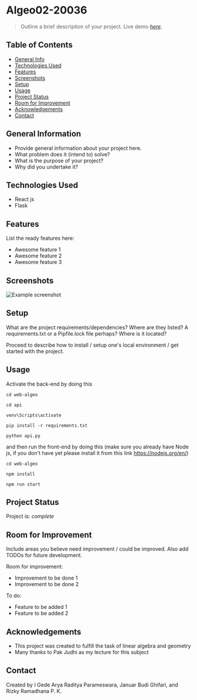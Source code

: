 # Algeo02-20036
> Outline a brief description of your project.
> Live demo [_here_](https://www.example.com). <!-- If you have the project hosted somewhere, include the link here. -->

## Table of Contents
* [General Info](#general-information)
* [Technologies Used](#technologies-used)
* [Features](#features)
* [Screenshots](#screenshots)
* [Setup](#setup)
* [Usage](#usage)
* [Project Status](#project-status)
* [Room for Improvement](#room-for-improvement)
* [Acknowledgements](#acknowledgements)
* [Contact](#contact)
<!-- * [License](#license) -->


## General Information
- Provide general information about your project here.
- What problem does it (intend to) solve?
- What is the purpose of your project?
- Why did you undertake it?
<!-- You don't have to answer all the questions - just the ones relevant to your project. -->


## Technologies Used
- React js
- Flask


## Features
List the ready features here:
- Awesome feature 1
- Awesome feature 2
- Awesome feature 3


## Screenshots
![Example screenshot](./img/screenshot.png)
<!-- If you have screenshots you'd like to share, include them here. -->


## Setup
What are the project requirements/dependencies? Where are they listed? A requirements.txt or a Pipfile.lock file perhaps? Where is it located?

Proceed to describe how to install / setup one's local environment / get started with the project.


## Usage
Activate the back-end by doing this

`cd web-algeo`

`cd api`

`venv\Scripts\activate`

`pip install -r requirements.txt`

`python api.py`

and then run the front-end by doing this (make sure you already have Node js, if you don't have yet please install it from this link https://nodejs.org/en/)

`cd web-algeo`

`npm install`

`npm run start`


## Project Status
Project is: _complete_ 

## Room for Improvement
Include areas you believe need improvement / could be improved. Also add TODOs for future development.

Room for improvement:
- Improvement to be done 1
- Improvement to be done 2

To do:
- Feature to be added 1
- Feature to be added 2


## Acknowledgements
- This project was created to fulfill the task of linear algebra and geometry
- Many thanks to Pak Judhi as my lecture for this subject


## Contact
Created by I Gede Arya Raditya Parameswara, Januar Budi Ghifari, and Rizky Ramadhana P. K.


<!-- Optional -->
<!-- ## License -->
<!-- This project is open source and available under the [... License](). -->

<!-- You don't have to include all sections - just the one's relevant to your project -->
